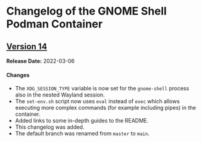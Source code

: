 # Changelog of the GNOME Shell Podman Container


## [Version 14](https://github.com/Schneegans/gnome-shell-pod/tree/v14)

**Release Date:** 2022-03-06

#### Changes

* The `XDG_SESSION_TYPE` variable is now set for the `gnome-shell` process also in the nested Wayland session.
* The `set-env.sh` script now uses `eval` instead of `exec` which allows executing more complex commands (for example including pipes) in the container.
* Added links to some in-depth guides to the README.
* This changelog was added.
* The default branch was renamed from `master` to `main`.